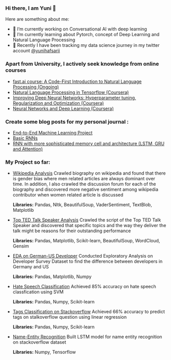 ### Hi there, I am Yuni 👋



Here are something about me:

- 🔭 I’m currently working on Conversational AI with deep learning
- 🌱 I’m currently learning about Pytorch, concept of Deep Learning and Natural Language Processing
- 💬 Recently I have been tracking my data science journey in my twitter account [@yunihafsarii](https://twitter.com/yunihafsarii)

### Apart from University, I actively seek knowledge from online courses
- [fast.ai course: A Code-First Introduction to Natural Language Processing (Ongoing)](https://www.fast.ai/2019/07/08/fastai-nlp/)
- [Natural Language Processing in Tensorflow (Coursera)](https://www.coursera.org/account/accomplishments/verify/KXQYERBDRXVK)
- [Improving Deep Neural Networks: Hyperparameter tuning, Regularization and Optimization (Coursera)](https://www.coursera.org/account/accomplishments/verify/GZCLJKW8PPC8)
- [Neural Networks and Deep Learning (Coursera)](https://www.coursera.org/account/accomplishments/verify/ZYUY9C8Q4ZRA)

### Create some blog posts for my personal journal :
- [End-to-End Machine Learning Project](https://medium.com/@yyunisari158/end-to-end-machine-learning-project-b3387aabde3c)
- [Basic RNNs](https://medium.com/@yyunisari158/basic-rnns-1c4b18d70a3f)
- [RNN with more sophisticated memory cell and architecture (LSTM, GRU and Attention)](https://medium.com/@yyunisari158/rnn-with-more-sophisticated-memory-cell-and-architecture-lstm-gru-and-attention-528fc942d5af)

### My Project so far:
- [Wikipedia Analysis](https://github.com/yunihafsarii/gender-classification-NLP) 
  Crawled biography on wikipedia and found that there is gender bias where men related articles are always dominant over time. In addition, I also crawled the  discussion forum for each of the biography and discovered more negative sentiment among wikipedia contributor when women related article is discussed
  
  **Libraries:** Pandas, Nltk, BeautifulSoup, VaderSentiment, TextBlob, Matplotlib
  
- [Top TED Talk Speaker Analysis](https://github.com/yunihafsarii/TED-Talk-Top-Speaker-analysis-through-NLP-)
  Crawled the script of the Top TED Talk Speaker and discovered that specific topics and the way they deliver the talk might be reasons for their outstanding performance
  
  **Libraries:** Pandas, Matplotlib, Scikit-learn, BeautifulSoup, WordCloud, Gensim
  
- [EDA on German-US Developer](https://github.com/yunihafsarii/US-Developer-VS-German-Developer)
  Conducted Exploratory Analysis on Developer Survey Dataset to find the difference between developers in Germany and US 
  
  **Libraries:** Pandas, Matplotlib, Numpy
  
- [Hate Speech Classification](https://github.com/yunihafsarii/Hate-Speech-Detection)
  Achieved 85% accuracy on hate speech classfication using SVM
  
  **Libraries:** Pandas, Numpy, Scikit-learn
  
- [Tags Classification on Stackoverflow](https://github.com/yunihafsarii/Tag-Prediction-on-StackOverflow)
  Achieved 66% accuracy to predict tags on stalkoverflow question using linear regression 

  **Libraries:** Pandas, Numpy, Scikit-learn
  
- [Name-Entity Recognition](https://github.com/yunihafsarii/Name-Entity-Recognition)
  Built LSTM model for name entity recognition on stackoverflow dataset 
  
  **Libraries:** Numpy, Tensorflow 
  

